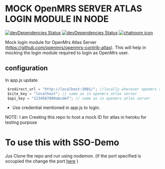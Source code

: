MOCK OpenMRS SERVER ATLAS LOGIN MODULE IN NODE
==============================================

[![devDependencies Status](https://david-dm.org/alanshaw/david-www/dev-status.svg)](https://david-dm.org/alanshaw/david-www?type=dev) [![devDependencies Status](https://david-dm.org/ShekharReddy4/atlas-mockid-node.svg)](https://github.com/ShekharReddy4/atlas-mockid-node/blob/master/package.json)  [![chatroom icon](https://patrolavia.github.io/telegram-badge/chat.png)](https://telegram.me/shekharreddy)

Mock login module for OpenMrs Atlas Server (https://github.com/openmrs/openmrs-contrib-atlas).
This will help in mocking the login module required to login as OpenMrs user.

## configuration

In app.js update

```js
 $redirect_url = "http://localhost:3001/"; //locally wherever openmrs atlas module is hosted
 $site_key = "localhost"; // same as in openmrs atlas server
 $api_key = "1234567890abcdef"; // same as in openmrs atlas server
```

- Use credential mentioned in app.js to login.


NOTE: I am Creating this repo to host a mock ID  for atlas in heroku for testing purpose

# To use this with SSO-Demo

Jus Clone the repo and run using nodemon. (if the port specified is occupied the change the port [here](https://github.com/ShekharReddy4/atlas-mockid-node/blob/master/app.js#L67) )